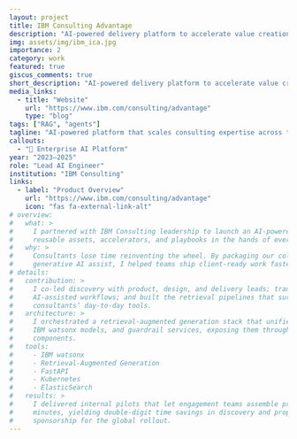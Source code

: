 ```yaml
---
layout: project
title: IBM Consulting Advantage
description: "AI-powered delivery platform to accelerate value creation at scale."
img: assets/img/ibm_ica.jpg
importance: 2
category: work
featured: true
giscus_comments: true
short_description: "AI-powered delivery platform to accelerate value creation at scale."
media_links:
  - title: "Website"
    url: "https://www.ibm.com/consulting/advantage"
    type: "blog"
tags: ["RAG", "agents"]
tagline: "AI-powered platform that scales consulting expertise across teams."
callouts:
  - "🚀 Enterprise AI Platform"
year: "2023–2025"
role: "Lead AI Engineer"
institution: "IBM Consulting"
links:
  - label: "Product Overview"
    url: "https://www.ibm.com/consulting/advantage"
    icon: "fas fa-external-link-alt"
# overview:
#   what: >
#     I partnered with IBM Consulting leadership to launch an AI-powered delivery platform that puts
#     reusable assets, accelerators, and playbooks in the hands of every engagement team.
#   why: >
#     Consultants lose time reinventing the wheel. By packaging our collective expertise with
#     generative AI assist, I helped teams ship client-ready work faster and with more consistency.
# details:
#   contribution: >
#     I co-led discovery with product, design, and delivery leads; translated those insights into
#     AI-assisted workflows; and built the retrieval pipelines that surface the right assets inside
#     consultants’ day-to-day tools.
#   architecture: >
#     I orchestrated a retrieval-augmented generation stack that unifies structured delivery data,
#     IBM watsonx models, and guardrail services, exposing them through modular APIs and workspace
#     components.
#   tools:
#     - IBM watsonx
#     - Retrieval-Augmented Generation
#     - FastAPI
#     - Kubernetes
#     - ElasticSearch
#   results: >
#     I delivered internal pilots that let engagement teams assemble proposals and delivery assets in
#     minutes, yielding double-digit time savings in discovery and proposal prep and earning executive
#     sponsorship for the global rollout.
---
```

